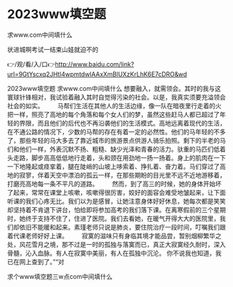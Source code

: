 # 2023www填空题
求www.com中间填什么

状进城啊考试一结束山娃就迫不的

👉/观/看/入/口👉http://www.baidu.com/link?url=9GtYscxq2JHtl4wpmtdwIAAxXmBlUXzKrLhK6E7cDRO&wd

2023www填空题
求www.com中间填什么
想要融入，就需领会。其时的我与这寰球针锋相对，我试验着融入其时自觉得污染的社会。以是，我真实须要充溢领会社会的如实。
　　马帮们生活在其他人的生活边缘，像一队在暗夜里行走着的火把一样，照亮了高地的每个角落和每个女人们的梦，虽然这些赶马人都已超过了年轻的界限，而且他们的后代也不再沿袭他们的生活模式。高地远离着现代的生活，在不通公路的情况下，少数的马帮的存在有着一定的必然性。他们的马年轻的不多了，那些年轻的马大多去了靠近城市的旅游景点供游人骑乐拍照。剩下的半老的马们和他们一样，外表沉默不扬、粗糙、缺少光泽和青春的活力。驮重的马匹们低着头走路，脚步高高低低地行走着，头和颈在用劲地一扬一扬着。身上的肌肉在一下一下地隆起或痉挛着，腿在陡峭的山坡上哆索着、挣扎着、奋力着。马们穿过了高地的寂寥，伴着天空中漂泊的孤云一样，在那些期盼的目光里不远不近地游移着，打磨亮高地每一条不平凡的道路。
　　然而，到了高三的时候，她的身体开始坏了起来，常常在课堂上咳嗽，咳嗽得很厉害，姣好的面容会难受地皱起来，让下面听课的我们心疼无比。我们以为是感冒，让她注意身体好好休息，她每次都是笑笑却坚持着不肯退下讲台，怕给即将参加高考的我们落下课。在离寒假前的三个星期时，她终于支持不住了，住进了医院。我们去看她，在暖气开得大大的医院里，我们却依旧不能暖和起来。素瑾老师只说是肺炎，要住院治疗一段时间，叮嘱我们跟着代课老师好好上课。
　　寂寞的滋味只有身临其境才能品尝，暂别烟柳繁华之处，风花雪月之境，那不过是一时的孤独与落寞而已，真正大寂寞经久耐时，深入骨髓，沁入血脉。有人在寂寞中美丽，有人在孤独中沉沦。
你不说我也知道，我已在网上查到了。”“对

求个www填空题三w点com中间填什么
